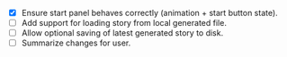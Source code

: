 - [x] Ensure start panel behaves correctly (animation + start button state).
- [ ] Add support for loading story from local generated file.
- [ ] Allow optional saving of latest generated story to disk.
- [ ] Summarize changes for user.
